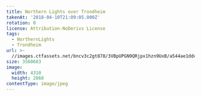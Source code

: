 ```yaml
---
title: Northern Lights over Trondheim
takenAt: '2018-04-10T21:09:05.000Z'
rotation: 0
license: Attribution-NoDerivs License
tags:
  - NorthernLights
  - Trondheim
url: >-
  //images.ctfassets.net/bncv3c2gt878/3VBpUPGN9QRjpx1hzn9UxB/a544ae1ddc72505d38a55fa7f9436d9e/northern-lights-over-trondheim_40661908394_o
size: 3560683
image:
  width: 4310
  height: 2868
contentType: image/jpeg
---
```


